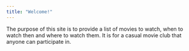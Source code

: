 ```yaml
---
title: "Welcome!"
---
```


The purpose of this site is to provide a list of movies to watch, when to watch then and where to watch them. It is for a casual movie club that anyone can participate in.
